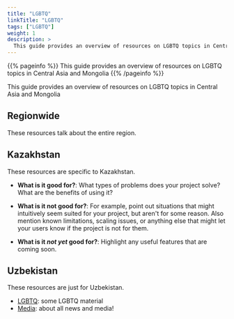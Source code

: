 ```yaml
---
title: "LGBTQ"
linkTitle: "LGBTQ"
tags: ["LGBTQ"]
weight: 1
description: >
  This guide provides an overview of resources on LGBTQ topics in Central Asia and Mongolia.
---
```


{{% pageinfo %}}
  This guide provides an overview of resources on LGBTQ topics in Central Asia and Mongolia
{{% /pageinfo %}}


This guide provides an overview of resources on LGBTQ topics in Central Asia and Mongolia


## Regionwide

These resources talk about the entire region.

## Kazakhstan

These resources are specific to Kazakhstan.

* **What is it good for?**: What types of problems does your project solve? What are the benefits of using it?

* **What is it not good for?**: For example, point out situations that might intuitively seem suited for your project, but aren't for some reason. Also mention known limitations, scaling issues, or anything else that might let your users know if the project is not for them.

* **What is it *not yet* good for?**: Highlight any useful features that are coming soon.

## Uzbekistan

These resources are just for Uzbekistan.

* [LGBTQ](/guides/LGBTQ): some LGBTQ material
* [Media](/guides/media): about all news and media!

